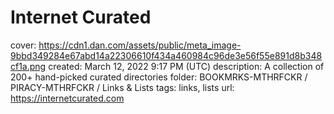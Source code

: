 # Internet Curated

cover: https://cdn1.dan.com/assets/public/meta_image-9bbd349284e67abd14a22306610f434a460984c96de3e56f55e891d8b348cf1a.png
created: March 12, 2022 9:17 PM (UTC)
description: A collection of 200+ hand-picked curated directories
folder: BOOKMRKS-MTHRFCKR / PIRACY-MTHRFCKR / Links & Lists
tags: links, lists
url: https://internetcurated.com